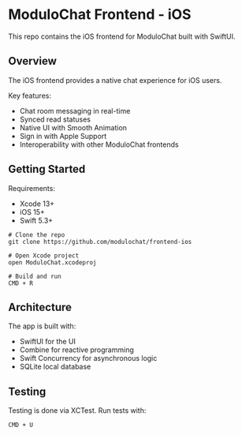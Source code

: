 # ModuloChat Frontend - iOS

This repo contains the iOS frontend for ModuloChat built with SwiftUI. 

## Overview

The iOS frontend provides a native chat experience for iOS users.

Key features:

- Chat room messaging in real-time 
- Synced read statuses 
- Native UI with Smooth Animation
- Sign in with Apple Support
- Interoperability with other ModuloChat frontends

## Getting Started 

Requirements:

- Xcode 13+
- iOS 15+
- Swift 5.3+

```
# Clone the repo
git clone https://github.com/modulochat/frontend-ios

# Open Xcode project
open ModuloChat.xcodeproj

# Build and run
CMD + R
```

## Architecture

The app is built with:

- SwiftUI for the UI 
- Combine for reactive programming
- Swift Concurrency for asynchronous logic
- SQLite local database


## Testing

Testing is done via XCTest. Run tests with:

```
CMD + U
``` 

